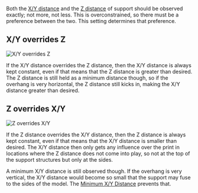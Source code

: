 Both the [X/Y distance](support_xy_distance) and the [Z distance](support_z_distance) of support should be observed exactly; not more, not less. This is overconstrained, so there must be a preference between the two. This setting determines that preference.

X/Y overrides Z
----
![X/Y overrides Z](support_xy_overrides_z.svg)

If the X/Y distance overrides the Z distance, then the X/Y distance is always kept constant, even if that means that the Z distance is greater than desired. The Z distance is still held as a minimum distance though, so if the overhang is very horizontal, the Z distance still kicks in, making the X/Y distance greater than desired.

Z overrides X/Y
----
![Z overrides X/Y](support_z_overrides_xy.svg)

If the Z distance overrides the X/Y distance, then the Z distance is always kept constant, even if that means that the X/Y distance is smaller than desired. The X/Y distance then only gets any influence over the print in locations where the Z distance does not come into play, so not at the top of the support structures but only at the sides.

A minimum X/Y distance is still observed though. If the overhang is very vertical, the X/Y distance would become so small that the support may fuse to the sides of the model. The [Minimum X/Y Distance](support_xy_distance_overhang) prevents that.